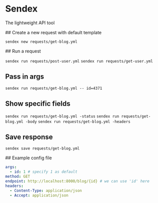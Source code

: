 # Sendex

The lightweight API tool

## Create a new request with default template

`sendex new requests/get-blog.yml`

## Run a request

`sendex run requests/post-user.yml`
`sendex run requests/get-user.yml`

## Pass in args

`sendex run requests/get-blog.yml -- id=4371`

## Show specific fields

`sendex run requests/get-blog.yml -status`
`sendex run requests/get-blog.yml -body`
`sendex run requests/get-blog.yml -headers`

## Save response

`sendex save requests/get-blog.yml`

## Example config file

```yaml
args:
  - id: 1 # specify 1 as default
method: GET
endpoint: http://localhost:8000/blog/{id} # we can use 'id' here
headers:
  - Content-Type: application/json
  - Accept: application/json
```
